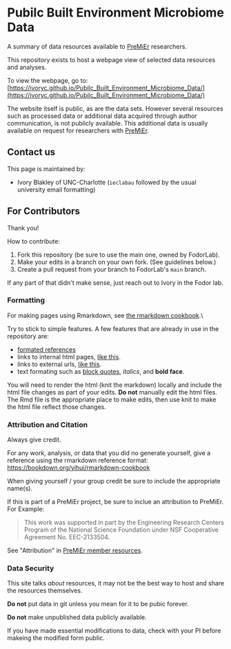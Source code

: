 # Pubilc Built Environment Microbiome Data

A summary of data resources available to [PreMiEr](https://premier-microbiome.org/) researchers.

This repository exists to host a webpage view of selected data resources and analyses.

To view the webpage, go to: [https://ivoryc.github.io/Pubilc_Built_Environment_Microbiome_Data/](https://ivoryc.github.io/Pubilc_Built_Environment_Microbiome_Data/)

The website itself is public, as are the data sets. However several resources such as processed data or additional data acquired through author communication, is not publicly available.  This additional data is usually available on request for researchers with [PreMiEr](https://premier-microbiome.org/).

## Contact us

This page is maintained by:

 * Ivory Blakley of UNC-Charlotte (`ieclabau` followed by the usual university email formatting)

## For Contributors

Thank you!  

How to contribute:

 1. Fork this repository (be sure to use the main one, owned by FodorLab).
 1. Make your edits in a branch on your own fork. (See guidelines below.)
 1. Create a pull request from your branch to FodorLab's `main` branch.
 
If any part of that didn't make sense, just reach out to Ivory in the Fodor lab.

### Formatting

For making pages using Rmarkdown, see [the rmarkdown cookbook](https://bookdown.org/yihui/rmarkdown-cookbook).\

Try to stick to simple features.  A few features that are already in use in the repository are:

 * [formated references](https://bookdown.org/yihui/rmarkdown-cookbook)
 * links to internal html pages, [like this](./index.html).
 * links to external urls, [like this](https://ivoryc.github.io/Pubilc_Built_Environment_Microbiome_Data/).
 * text formating such as [block quotes](https://bookdown.org/yihui/rmarkdown/tufte-quotes.html), _italics_, and **bold face**.

You will need to render the html (knit the markdown) locally and include the html file changes as part of your edits.  **Do not** manually edit the html files.  The Rmd file is the appropriate place to make edits, then use knit to make the html file reflect those changes.

### Attribution and Citation

Always give credit.  

For any work, analysis, or data that you did no generate yourself, give a reference using the rmarkdown reference format: https://bookdown.org/yihui/rmarkdown-cookbook

When giving yourself / your group credit be sure to include the appropriate name(s).

If this is part of a PreMiEr project, be sure to inclue an attribution to PreMiEr. 
For Example:

> This work was supported in part by the Engineering Research Centers Program of the National Science Foundation under NSF Cooperative Agreement No. EEC-2133504.

See "Attribution" in [PreMiEr member resources](https://premier-microbiome.org/premier-center-resources/).

### Data Security

This site talks _about_ resources, it may not be the best way to host and share the resources themselves.

**Do not** put data in git unless you mean for it to be pubic forever.  

**Do not** make unpublished data publicly available.  

If you have made essential modifications to data, check with your PI before makeing the modified form public.
